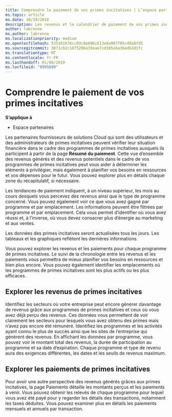 ```yaml
---
title: Comprendre le paiement de vos primes incitatives | L’espace partenaires
ms.topic: article
ms.date: 10/29/2018
description: Les revenus et le calendrier de paiement de vos primes incitatives facilitent la planification ultérieure.
author: labrenne
ms.author: labrenne
ms.localizationpriority: medium
ms.openlocfilehash: 535181676cc03c8e696c613e8a907705c40a8fd5
ms.sourcegitcommit: 3871c82c1075206a33eae7cd395a5a36edb2d1fc
ms.translationtype: MT
ms.contentlocale: fr-FR
ms.lasthandoff: 01/08/2019
ms.locfileid: "8995699"
---
```

# <a name="understand-your-incentive-payouts"></a>Comprendre le paiement de vos primes incitatives

**S’applique à**

-  Espace partenaires


Les partenaires fournisseurs de solutions Cloud qui sont des utilisateurs et des administrateurs de primes incitatives peuvent vérifier leur situation financière dans le cadre des programmes de primes incitatives auxquels ils participent à partir de la page **Résumé du paiement**. Cette vue d’ensemble des revenus générés et des revenus potentiels dans le cadre de vos programmes de primes incitatives peut vous aider à déterminer les éléments à privilégier, mais également à planifier vos besoins en ressources et vos dépenses pour le futur. Vous pouvez explorer plus en détails chaque zone du récapitulatif, si nécessaire. 

Les tendances de paiement indiquent, à un niveau supérieur, les mois au cours desquels vous percevez des revenus ainsi que le type de programme concerné. Vous pouvez également voir ce que vous avez gagné par programme et par emplacement. Les informations peuvent être filtrées par programme et par emplacement. Cela vous permet d’identifier où vous avez réussi et, à l’inverse, où vous devez consacrer plus d’énergie au marketing et aux ventes.

Les données des primes incitatives seront actualisées tous les jours. Les tableaux et les graphiques reflètent les dernières informations.

Vous pouvez explorer les revenus et les paiements pour chaque programme de primes incitatives. Le suivi de la chronologie entre les revenus et les paiements vous permettra de mieux planifier vos besoins en ressources et bien plus encore. Vous pouvez également identifier les emplacements où les programmes de primes incitatives sont les plus actifs ou les plus efficaces. 

## <a name="drill-down-on-incentives-earnings"></a>Explorer les revenus de primes incitatives
Identifiez les secteurs où votre entreprise peut encore générer davantage de revenus grâce aux programmes de primes incitatives et ceux où vous avez déjà perçu des revenus. Ces données vous permettent de voir clairement les secteurs pour lesquels vous avez obtenu des primes mais n’avez pas encore été rémunéré.  Identifiez les programmes et les activités ayant connu le plus de succès ainsi que les sites de l’entreprise qui génèrent des revenus. En affichant les données par programme, vous pouvez voir le montant total des revenus, la durée de participation au programme et sa date d’expiration. Chaque programme et type de revenu aura des exigences différentes, les dates et les seuils de revenus maximum. 

## <a name="drill-down-on-incentive-payouts"></a>Explorer les paiements de primes incitatives
Pour avoir une autre perspective des revenus générés grâces aux primes incitatives, la page Paiements détaille les montants perçus et les paiements à venir. Vous pouvez obtenir les relevés de chaque programme pour lequel vous avez été payé pour y regarder les détails des transactions, notamment les taxes déduites. Vous pouvez examiner plus en détails les paiements mensuels et annuels par transaction.